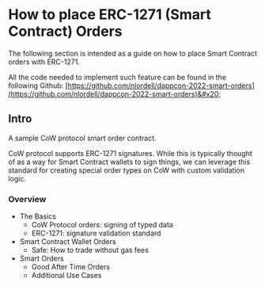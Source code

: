 # How to place ERC-1271 (Smart Contract) Orders

The following section is intended as a guide on how to place Smart Contract orders with ERC-1271.&#x20;

All the code needed to implement such feature can be found in the following Github: [https://github.com/nlordell/dappcon-2022-smart-orders](https://github.com/nlordell/dappcon-2022-smart-orders)&#x20;

## Intro

A sample CoW protocol smart order contract.

CoW protocol supports ERC-1271 signatures. While this is typically thought of as a way for Smart Contract wallets to sign things, we can leverage this standard for creating special order types on CoW with custom validation logic.

### **Overview**&#x20;

* The Basics
  * CoW Protocol orders: signing of typed data
  * ERC-1271: signature validation standard
* Smart Contract Wallet Orders
  * Safe: How to trade without gas fees
* Smart Orders
  * Good After Time Orders
  * Additional Use Cases

